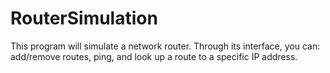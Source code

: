 RouterSimulation
================

This program will simulate a network router. Through its interface, you can: add/remove routes, ping, and look up a route to a specific IP address.
